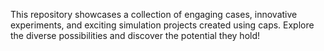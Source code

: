 This repository showcases a collection of engaging cases, innovative experiments, and exciting simulation projects created using caps. Explore the diverse possibilities and discover the potential they hold!
